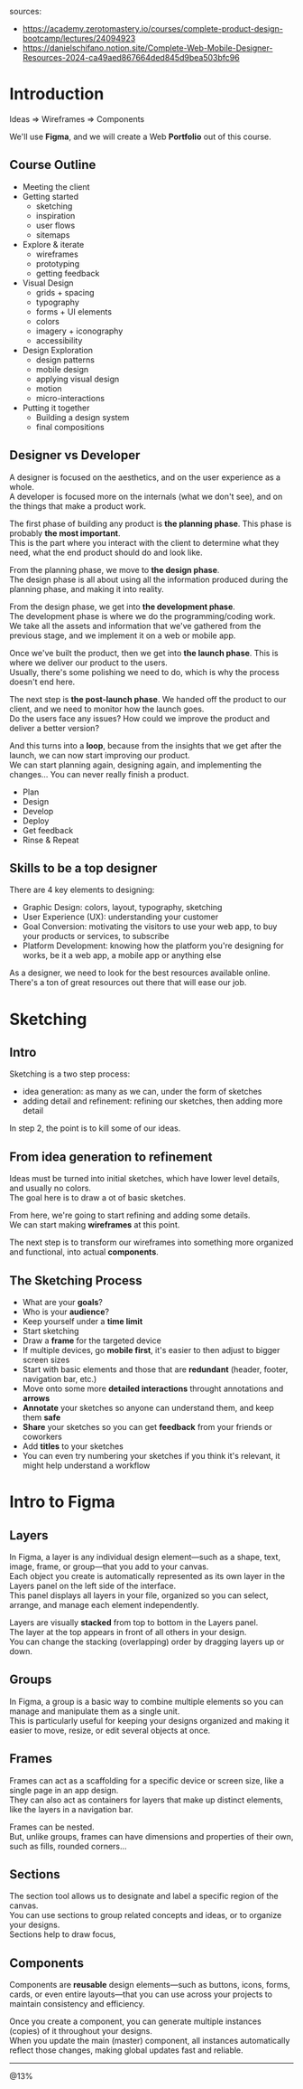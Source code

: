 sources:
- https://academy.zerotomastery.io/courses/complete-product-design-bootcamp/lectures/24094923
- https://danielschifano.notion.site/Complete-Web-Mobile-Designer-Resources-2024-ca49aed867664ded845d9bea503bfc96

# Introduction

Ideas => Wireframes => Components  

We'll use **Figma**, and we will create a Web **Portfolio** out of this course.

## Course Outline

- Meeting the client
- Getting started
  - sketching
  - inspiration
  - user flows
  - sitemaps
- Explore & iterate
  - wireframes
  - prototyping
  - getting feedback
- Visual Design
  - grids + spacing
  - typography
  - forms + UI elements
  - colors
  - imagery + iconography
  - accessibility
- Design Exploration
  - design patterns
  - mobile design
  - applying visual design
  - motion
  - micro-interactions
- Putting it together
  - Building a design system
  - final compositions

## Designer vs Developer

A designer is focused on the aesthetics, and on the user experience as a whole.  
A developer is focused more on the internals (what we don't see), and on the things that make a product work.  

The first phase of building any product is **the planning phase**. This phase is probably **the most important**.  
This is the part where you interact with the client to determine what they need, what the end product should do and look like.  

From the planning phase, we move to **the design phase**.  
The design phase is all about using all the information produced during the planning phase, and making it into reality.  

From the design phase, we get into **the development phase**.  
The development phase is where we do the programming/coding work.  
We take all the assets and information that we've gathered from the previous stage, and we implement it on a web or mobile app.  

Once we've built the product, then we get into **the launch phase**. This is where we deliver our product to the users.  
Usually, there's some polishing we need to do, which is why the process doesn't end here.  

The next step is **the post-launch phase**. We handed off the product to our client, and we need to monitor how the launch goes.  
Do the users face any issues? How could we improve the product and deliver a better version?  

And this turns into a **loop**, because from the insights that we get after the launch, we can now start improving our product.  
We can start planning again, designing again, and implementing the changes... You can never really finish a product.  

- Plan
- Design
- Develop
- Deploy
- Get feedback
- Rinse & Repeat

## Skills to be a top designer

There are 4 key elements to designing:
- Graphic Design: colors, layout, typography, sketching
- User Experience (UX): understanding your customer
- Goal Conversion: motivating the visitors to use your web app, to buy your products or services, to subscribe
- Platform Development: knowing how the platform you're designing for works, be it a web app, a mobile app or anything else

As a designer, we need to look for the best resources available online. There's a ton of great resources out there that will ease our job.  

# Sketching

## Intro

Sketching is a two step process:
- idea generation: as many as we can, under the form of sketches
- adding detail and refinement: refining our sketches, then adding more detail

In step 2, the point is to kill some of our ideas.  

## From idea generation to refinement 

Ideas must be turned into initial sketches, which have lower level details, and usually no colors.  
The goal here is to draw a ot of basic sketches.  

From here, we're going to start refining and adding some details.  
We can start making **wireframes** at this point.  

The next step is to transform our wireframes into something more organized and functional, into actual **components**.  

## The Sketching Process

- What are your **goals**?
- Who is your **audience**?
- Keep yourself under a **time limit**
- Start sketching
- Draw a **frame** for the targeted device
- If multiple devices, go **mobile first**, it's easier to then adjust to bigger screen sizes
- Start with basic elements and those that are **redundant** (header, footer, navigation bar, etc.)
- Move onto some more **detailed interactions** throught annotations and **arrows**
- **Annotate** your sketches so anyone can understand them, and keep them **safe**
- **Share** your sketches so you can get **feedback** from your friends or coworkers
- Add **titles** to your sketches
- You can even try numbering your sketches if you think it's relevant, it might help understand a workflow

# Intro to Figma

## Layers

In Figma, a layer is any individual design element—such as a shape, text, image, frame, or group—that you add to your canvas.  
Each object you create is automatically represented as its own layer in the Layers panel on the left side of the interface.  
This panel displays all layers in your file, organized so you can select, arrange, and manage each element independently.  

Layers are visually **stacked** from top to bottom in the Layers panel.  
The layer at the top appears in front of all others in your design.   
You can change the stacking (overlapping) order by dragging layers up or down.

## Groups

In Figma, a group is a basic way to combine multiple elements so you can manage and manipulate them as a single unit.  
This is particularly useful for keeping your designs organized and making it easier to move, resize, or edit several objects at once.

## Frames

Frames can act as a scaffolding for a specific device or screen size, like a single page in an app design.  
They can also act as containers for layers that make up distinct elements, like the layers in a navigation bar.  

Frames can be nested.  
But, unlike groups, frames can have dimensions and properties of their own, such as fills, rounded corners...  

## Sections

The section tool allows us to designate and label a specific region of the canvas.  
You can use sections to group related concepts and ideas, or to organize your designs.  
Sections help to draw focus, 

## Components

Components are **reusable** design elements—such as buttons, icons, forms, cards, or even entire layouts—that you can use across your projects to maintain consistency and efficiency.   

Once you create a component, you can generate multiple instances (copies) of it throughout your designs.   
When you update the main (master) component, all instances automatically reflect those changes, making global updates fast and reliable.  




---
@13%
